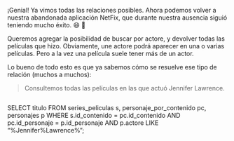 ¡Genial! Ya vimos todas las relaciones posibles. Ahora podemos volver a nuestra abandonada aplicación NetFix, que durante nuestra ausencia siguió teniendo mucho éxito. :smile: :tada:

Queremos agregar la posibilidad de buscar por actore, y devolver todas las películas que hizo. Obviamente, une actore podrá aparecer en una o varias películas. Pero a la vez una película suele tener más de un actor. 

Lo bueno de todo esto es que ya sabemos cómo se resuelve ese tipo de relación (muchos a muchos):

<div
  class='mu-sql-table'
  data-name='series_peliculas'
  data-columns='[{"name": "id_contenido", "pk": true}, "titulo"]'
  data-rows='[
    [1, "Los juegos del hambre"],
    [2, "X-men"],
    [3, "Yo antes de tí"]
  ]'>
</div>

<div
  class='mu-sql-table'
  data-name='personaje_por_contenido'
  data-columns='[{"name": "id_contenido", "pk": true, "fk": true}, {"name": "id_personaje", "pk": true, "fk": true}]'
  data-rows='[
    [1, 1],
    [1, 2],
    [2, 1],
    [3, 2]
  ]'>
</div>

<div
  class='mu-sql-table'
  data-name='personajes'
  data-columns='[{"name": "id_personaje", "pk": true}, "actore"]'
  data-rows='[
    [1, "Jennifer Lawrence"],
    [2, "Sam Claflin"]
  ]'>
</div>

> Consultemos todas las películas en las que actuó Jennifer Lawrence.

> ``` sql
SELECT titulo 
FROM series_peliculas s, personaje_por_contenido pc, personajes p
WHERE s.id_contenido = pc.id_contenido 
AND pc.id_personaje = p.id_personaje 
AND p.actore LIKE “%Jennifer%Lawrence%”;
```


